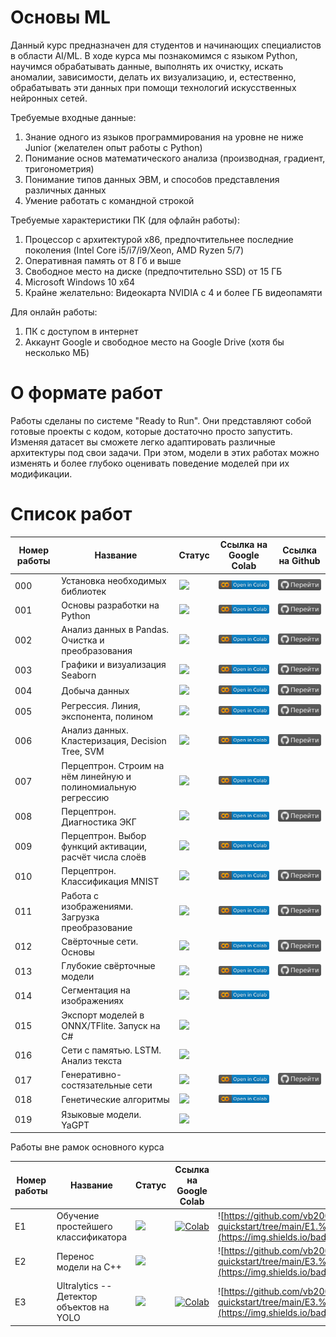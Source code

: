 # Основы ML

Данный курс предназначен для студентов и начинающих специалистов в области AI/ML. 
В ходе курса мы познакомимся с языком Python, научимся обрабатывать данные, выполнять их очистку, искать аномалии, зависимости, делать их визуализацию, и, естественно, обрабатывать эти данных при помощи технологий искусственных нейронных сетей. 

Требуемые входные данные:
1. Знание одного из языков программирования на уровне не ниже Junior (желателен опыт работы с Python)
2. Понимание основ математического анализа (производная, градиент, тригонометрия)
3. Понимание типов данных ЭВМ, и способов представления различных данных
4. Умение работать с командной строкой

Требуемые характеристики ПК (для офлайн работы):
1. Процессор с архитектурой x86, предпочтительнее последние поколения (Intel Core i5/i7/i9/Xeon, AMD Ryzen 5/7)
2. Оперативная память от 8 Гб и выше
3. Свободное место на диске (предпочтительно SSD) от 15 ГБ
4. Microsoft Windows 10 x64
5. Крайне желательно: Видеокарта NVIDIA с 4 и более ГБ видеопамяти

Для онлайн работы:
1. ПК с доступом в интернет
2. Аккаунт Google и свободное место на Google Drive (хотя бы несколько МБ)

# О формате работ
Работы сделаны по системе "Ready to Run". Они представляют собой готовые проекты с кодом, которые достаточно просто запустить. Изменяя датасет вы сможете легко адаптировать различные архитектуры под свои задачи. При этом, модели в этих работах можно изменять и более глубоко оценивать поведение моделей при их модификации.

# Cписок работ

| Номер работы | Название | Статус | Ссылка на Google Colab | Ссылка на Github |
| --- | --- | --- | --- | --- | 
| 000 | Установка необходимых библиотек | ![](https://img.shields.io/badge/Доступен-1.0-color) 					     			| [![](colab.svg)](https://colab.research.google.com/drive/1-q4hGq6QODhrjq6yAVCpuDRdI8hkKzBb?usp=sharing)  |  [![](github.svg)](https://github.com/vb2005/keras-quickstart/tree/main/000.%20Подготовка%20и%20установка) | 
| 001 | Основы разработки на Python |  ![](https://img.shields.io/badge/Доступен-1.3-color) 									| [![](colab.svg)](https://colab.research.google.com/drive/1QMoYV_dpBdHvVEOabeLT3QNWDqzDdPck?usp=sharing)  |  [![](github.svg)](https://github.com/vb2005/keras-quickstart/tree/main/001.%20Основы%20Python) | 
| 002 | Анализ данных в Pandas. Очистка и преобразования |  ![](https://img.shields.io/badge/Доступен-1.0-color) 				| [![](colab.svg)](https://colab.research.google.com/drive/1xXXBWDnXK9_N6X5F55Uj0Kah6EEZmm3g?usp=sharing)  |  [![](github.svg)](https://github.com/vb2005/keras-quickstart/tree/main/002.%20Анализ%20данных%20в%20Pandas) | 
| 003 | Графики и визуализация Seaborn  | ![](https://img.shields.io/badge/Доступен-1.0-color)  				 				| [![](colab.svg)](https://colab.research.google.com/drive/1wplsilNP_PGFx4r0XcHhf8uoi8FVprTK?usp=sharing)  |  [![](github.svg)](https://github.com/vb2005/keras-quickstart/tree/main/003.%20Визуализация%20данных) | 
| 004 | Добыча данных |  ![](https://img.shields.io/badge/Доступен-1.0-color) 													| [![](colab.svg)](https://colab.research.google.com/drive/1sNjZVGEOV8zJUB0h9yZC7xWYhV6aT4HZ?usp=sharing)  |  [![](github.svg)](https://github.com/vb2005/keras-quickstart/tree/main/004.%20Добыча%20данных) | 
| 005 | Регрессия. Линия, экспонента, полином |  ![](https://img.shields.io/badge/Доступен-1.0-color) 							| [![](colab.svg)](https://colab.research.google.com/drive/1KnahU7RqwE4jIoqjG8Xdwnb8WMA1UAmw?usp=sharing)  |  [![](github.svg)](https://github.com/vb2005/keras-quickstart/tree/main/005.%20Линейная%20регрессия) |
| 006 | Анализ данных. Кластеризация, Decision Tree, SVM |  ![](https://img.shields.io/badge/Доступен-1.0-color) 			    | [![](colab.svg)](https://colab.research.google.com/drive/1hv-elIDkte_KCXEIVTF2rDzTeEP-dOg5?usp=sharing)  |  [![](github.svg)](https://github.com/vb2005/keras-quickstart/tree/main/006.%20K-means%2C%20DT%2C%20SVM) |
| 007 | Перцептрон. Строим на нём линейную и полиномиальную регрессию |  ![](https://img.shields.io/badge/В%20разработке-brown) | [![](colab.svg)](https://colab.research.google.com/drive/1qQmrlzPdIMbQTh-JA5XsgPObwbD_cQ3B?usp=sharing)  | |
| 008 | Перцептрон. Диагностика ЭКГ |  ![](https://img.shields.io/badge/Доступен-1.1-color) 								    | [![](colab.svg)](https://colab.research.google.com/drive/1kgEwRit4VszisgqHo-F1mx6QGeApkY1O?usp=sharing)  |  [![](github.svg)](https://github.com/vb2005/keras-quickstart/tree/main/008.%20Перцептрон.%20Диагностика%20ЭКГ) |
| 009 | Перцептрон. Выбор функций активации, расчёт числа слоёв | ![](https://img.shields.io/badge/В%20разработке-brown) 		| [![](colab.svg)](https://colab.research.google.com/drive/1MlOccDdNIeWIoXDyVDUd07XjAj3CacIf?usp=sharing)  | |
| 010 | Перцептрон. Классификация MNIST | ![](https://img.shields.io/badge/Демо-0.1-yellow) 									| [![](colab.svg)](https://colab.research.google.com/drive/1gOhHZ4FAfVg1hnr5XTOBI3ZGo7pkdu6c?usp=sharing)  |  [![](github.svg)](https://github.com/vb2005/keras-quickstart/tree/main/010.%20Основы%20классификации) |
| 011 | Работа с изображениями. Загрузка преобразование |  ![](https://img.shields.io/badge/Демо-0.1-yellow) 					| [![](colab.svg)](https://colab.research.google.com/drive/1zn-IJdrMBn9KHqrtmpUw-cRzrY9nOBRi?usp=sharing)  |  [![](github.svg)](https://github.com/vb2005/keras-quickstart/tree/main/011.%20Работа%20с%20изображениями) |
| 012 | Свёрточные сети. Основы |  ![](https://img.shields.io/badge/Доступен-2.1-color) 										| [![](colab.svg)](https://colab.research.google.com/drive/10HK0G9yIEtdINHlyGu3jVdfvCsucCGO3?usp=sharing)  |  [![](github.svg)](https://github.com/vb2005/keras-quickstart/tree/main/012.%20Свёрточные%20сети) |
| 013 | Глубокие свёрточные модели |  ![](https://img.shields.io/badge/В%20разработке-brown) 									| [![](colab.svg)](https://colab.research.google.com/drive/1-TWaWPpUeCXIiLQvDKXJiYPzlq1JFUCi?usp=sharing)  | [![](github.svg)](https://github.com/vb2005/keras-quickstart/tree/main/13.%20Глубокие%20модели%20классификации)|
| 014 | Сегментация на изображениях |  ![](https://img.shields.io/badge/Доступен-2.0-color) 									| [![](colab.svg)](https://colab.research.google.com/drive/1KTbSO0A7_7l6JF-0q4ntMOGZ9_rNTPej?usp=sharing)  | |
| 015 | Экспорт моделей в ONNX/TFlite. Запуск на C# |  ![](https://img.shields.io/badge/В%20разработке-brown)					| | |
| 016 | Сети с памятью. LSTM. Анализ текста | ![](https://img.shields.io/badge/В%20разработке-brown) 							| | | 
| 017 | Генеративно-состязательные сети |  ![](https://img.shields.io/badge/Демо-0.1-yellow) 									| [![](colab.svg)](https://colab.research.google.com/drive/1pbHWMo9JJu_GPg963I6Rp_TvVwb1Qg07?usp=sharing)  |  [![](github.svg)](https://github.com/vb2005/keras-quickstart/tree/main/017.%20Генеративно-состязательые%20сети.%20SRGAN) |
| 018 | Генетические алгоритмы | ![](https://img.shields.io/badge/Демо-0.1-yellow) 												| [![](colab.svg)](https://colab.research.google.com/drive/144P2vQgBZYnhnr4ZJJHFzUi8niWHdFAl?usp=sharing)  | |
| 019 | Языковые модели. YaGPT | ![](https://img.shields.io/badge/В%20разработке-brown) 										| | | 


Работы вне рамок основного курса


| Номер работы | Название | Статус | Ссылка на Google Colab | Ссылка на Github |
| --- | --- | --- | --- | --- | 
|  E1 | Обучение простейшего классификатора | ![](https://img.shields.io/badge/Доступен-3.1-color) | [![Colab](https://colab.research.google.com/assets/colab-badge.svg)](https://colab.research.google.com/drive/1WnPk6cbNCq9VlUWw3OLtdyG6TbYk6PYH?usp=sharing)  | ![https://github.com/vb2005/keras-quickstart/tree/main/E1.%20Обучение%20простейшего%20классификатора](https://img.shields.io/badge/Перейти-gray?logo=github) |
|  E2 | Перенос модели на C++ |  ![](https://img.shields.io/badge/Демо-0.2-yellow) |   |  ![https://github.com/vb2005/keras-quickstart/tree/main/E3.%20Детектор%20объектов%20на%20YOLO](https://img.shields.io/badge/Перейти-gray?logo=github) |
|  E3 | Ultralytics -- Детектор объектов на YOLO |  ![](https://img.shields.io/badge/Доступен-1.1-color) | [![Colab](https://colab.research.google.com/assets/colab-badge.svg)](https://colab.research.google.com/drive/1WnPk6cbNCq9VlUWw3OLtdyG6TbYk6PYH?usp=sharing)  |  ![https://github.com/vb2005/keras-quickstart/tree/main/E3.%20Детектор%20объектов%20на%20YOLO](https://img.shields.io/badge/Перейти-gray?logo=github) |

